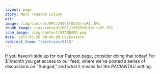 ```yaml
---
layout: page
story: Mars Freedom Colony
alt:
image: /img/content/MFC/24955t0UlSrruRf.JPG
thumb_image: /img/content/MFC/24955t0UlSrruRf.JPG
icon_image: /img/content/STANDARD.png
date: 2017-05-26 09:00:00 US/Eastern
redirect_from: "/archives/0115"
---
```

If you haven't side up for our [Patreon page](https://www.patreon.com/fabelaro), consider doing that today! For $1/month you get access to our feed, where we've posted a series of discussions on "Sungod," and what it means for the *RACIANTAU* setting.
